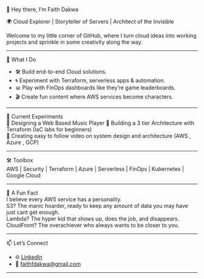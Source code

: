 👋 Hey there, I’m Faith Dakwa  

🌍 Cloud Explorer | Storyteller of Servers | Architect of the Invisible

Welcome to my little corner of GitHub, where I turn cloud ideas into working projects and sprinkle in some creativity along the way.  

---

🚀 What I Do  
- 🛠️ Build end-to-end Cloud solutions.  
- 🌀 Experiment with Terraform, serverless apps & automation.  
- 📊 Play with FinOps dashboards like they’re game leaderboards.  
- 🎬 Create fun content where AWS services become characters.  

---

🎨 Current Experiments  
🔹 Designing a Web Based Music Player 
🔹 Building a 3 tier Architecture with Terraform (IaC labs for beginners)  
🔹 Creating easy to follow video on system design and architecture (AWS , Azure , GCP)

---

🛠️ Toolbox  
AWS | Security | Terraform | Azure | Serverless | FinOps | Kubernetes | Google Cloud

---

🌟 A Fun Fact  
I believe every AWS service has a personality.  
S3? The manic hoarder, ready to keep any amount of data you may have just cant get enough.  
Lambda? The hyper kid that shows up, does the job, and disappears.  
CloudFront? The overachiever who always wants to be closer to you.  

---

📫 Let’s Connect  
- 🌐 [LinkedIn](https://www.linkedin.com/in/faith-dakwa-1b70a8156/)  
- 💌 faithfdakwa@gmail.com  

---
